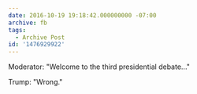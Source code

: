 ```yaml
---
date: 2016-10-19 19:18:42.000000000 -07:00
archive: fb
tags: 
  - Archive Post
id: '1476929922'
---
```


Moderator: "Welcome to the third presidential debate..."

Trump: "Wrong."
